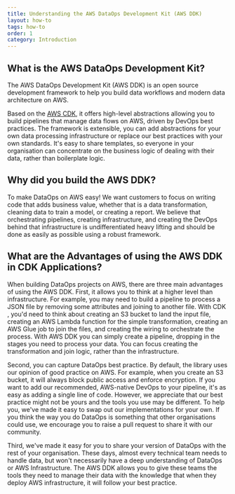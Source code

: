 ```yaml
---
title: Understanding the AWS DataOps Development Kit (AWS DDK)
layout: how-to
tags: how-to
order: 1
category: Introduction
---
```


## What is the AWS DataOps Development Kit?

The AWS DataOps Development Kit (AWS DDK) is an open source development framework to help you build data workflows and modern data architecture on AWS.  

Based on the [AWS CDK](https://github.com/aws/aws-cdk),  it offers high-level abstractions allowing you to build pipelines that manage data flows on AWS, driven by DevOps best practices.  The framework is extensible, you can add abstractions for your own data processing infrastructure or replace our best practices with your own standards.  It's easy to share templates, so everyone in your organisation can concentrate on the business logic of dealing with their data, rather than boilerplate logic.

## Why did you build the AWS DDK?

To make DataOps on AWS easy!  We want customers to focus on writing code that adds business value, whether that is a data transformation, cleaning data to train a model, or creating a report.  We believe that orchestrating pipelines, creating infrastructure, and creating the DevOps behind that infrastructure is undifferentiated heavy lifting and should be done as easily as possible using a robust framework.

## What are the Advantages of using the AWS DDK in CDK Applications?

When building DataOps projects on AWS, there are three main advantages of using the AWS DDK.  First, it allows you to think at a higher level than infrastructure.  For example, you may need to build a pipeline to process a JSON file by removing some attributes and joining to another file.  With CDK , you'd need to think about creating an S3 bucket to land the input file, creating an AWS Lambda function for the simple transformation, creating an AWS Glue job to join the files, and creating the wiring to orchestrate the process.  With AWS DDK you can simply create a pipeline, dropping in the stages you need to process your data.  You can focus creating the transformation and join logic, rather than the infrastructure.

Second, you can capture DataOps best practice.  By default, the library uses  our opinion of good practice on AWS.  For example, when you create an S3 bucket, it will always block public access and enforce encryption.  If you want to add our recommended, AWS-native DevOps to your pipeline, it's as easy as adding a single line of code.  However, we appreciate that our best practice might not be yours and the tools you use may be different.  To help you, we've made it easy to swap out our implementations for your own.  If you think the way you do DataOps is something that other organisations could use, we encourage you to raise a pull request to share it with our community.

Third, we've made it easy for you to share your version of DataOps with the rest of your organisation.  These days, almost every technical team needs to handle data, but won't necessarily have a deep understanding of DataOps or AWS Infrastructure.  The AWS DDK allows you to give these teams the tools they need to manage their data with the knowledge that when they deploy AWS infrastructure, it will follow your best practice.


